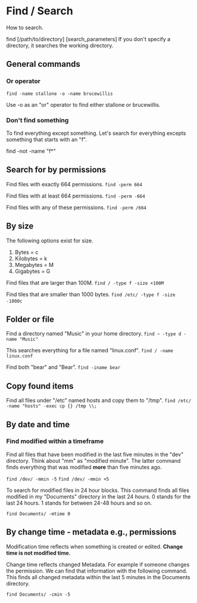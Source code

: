 # Find / Search

How to search.

find \[/path/to/directory] \[search_parameters]
If you don't specify a directory, it searches the working directory.

## General commands

### Or operator
``find -name stallone -o -name brucewillis``

Use -o as an "or" operator to find either stallone or brucewillis.

### Don't find something

To find everything except something. Let's search for everything excepts something that starts with an "f".

find -not -name "f*"

## Search for by permissions

Find files with exactly 664 permissions.
``find -perm 664``

Find files with at least 664 permissions.
``find -perm -664``

Find files with any of these permissions.
``find -perm /664``

## By size 

The following options exist for size.
1. Bytes = c
2. Kilobytes = k
3. Megabytes = M
4. Gigabytes = G

Find files that are larger than 100M.
``find / -type f -size +100M``

Find tiles that are smaller than 1000 bytes.
``find /etc/ -type f -size -1000c`` 

## Folder or file 

Find a directory named "Music" in your home directory.
``find ~ -type d -name "Music"``

This searches everything for a file named "linux.conf".
``find / -name linux.conf``

Find both "bear" and "Bear".
``find -iname bear``
   
## Copy found items

Find all files under "/etc" named hosts and copy them to "/tmp".
``find /etc/ -name "hosts" -exec cp {} /tmp \\;``

## By date and time

### Find modified within a timeframe
Find all files that have been modified in the last five minutes in the "dev" directory. Think about "mm" as "modified minute". The latter command finds everything that was modified **more** than five minutes ago.

``find /dev/ -mmin -5``
``find /dev/ -mmin +5``

To search for modified files in 24 hour blocks. This command finds all files modified in my "Documents" directory in the last 24 hours. 0 stands for the last 24 hours. 1 stands for between 24-48 hours and so on.

``find Documents/ -mtime 0``

## By change time - metadata e.g., permissions

Modification time reflects when something is created or edited.
**Change time is not modified time.** 

Change time reflects changed Metadata. For example if someone changes the permission. We can find that information with the following command. This finds all changed metadata within the last 5 minutes in the Documents directory.

``find Documents/ -cmin -5``

